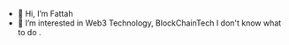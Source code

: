 - 👋 Hi, I’m Fattah
- 👀 I’m interested in Web3 Technology, BlockChainTech
I don't know what to do
.
<!---
Gozaru18/Gozaru18 is a ✨ special ✨ repository because its `README.md` (this file) appears on your GitHub profile.
You can click the Preview link to take a look at your changes.
--->
